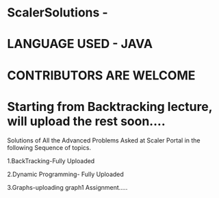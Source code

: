 # ScalerSolutions - 
# LANGUAGE USED - JAVA 
# CONTRIBUTORS ARE WELCOME 

# Starting from Backtracking lecture, will upload the rest soon....
 
 Solutions of All the Advanced Problems Asked at Scaler Portal in the following Sequence of topics.
 
 1.BackTracking-Fully Uploaded
 
 2.Dynamic Programming- Fully Uploaded
 
 3.Graphs-uploading graph1 Assignment.....


